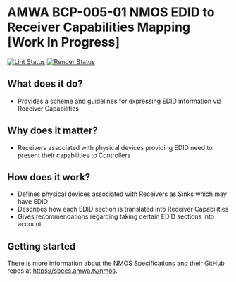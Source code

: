 # AMWA BCP-005-01 NMOS EDID to Receiver Capabilities Mapping \[Work In Progress\]

[![Lint Status](https://github.com/AMWA-TV/nmos-edid-to-receiver-caps-mapping/workflows/Lint/badge.svg)](https://github.com/AMWA-TV/nmos-edid-to-receiver-caps-mapping/actions?query=workflow%3ALint)
[![Render Status](https://github.com/AMWA-TV/nmos-edid-to-receiver-caps-mapping/workflows/Render/badge.svg)](https://github.com/AMWA-TV/nmos-edid-to-receiver-caps-mapping/actions?query=workflow%3ARender)

<!-- INTRO-START -->

## What does it do?

- Provides a scheme and guidelines for expressing EDID information via Receiver Capabilities

## Why does it matter?

- Receivers associated with physical devices providing EDID need to present their capabilities to Controllers

## How does it work?

- Defines physical devices associated with Receivers as Sinks which may have EDID
- Describes how each EDID section is translated into Receiver Capabilities
- Gives recommendations regarding taking certain EDID sections into account

<!-- INTRO-END -->

## Getting started

There is more information about the NMOS Specifications and their GitHub repos at <https://specs.amwa.tv/nmos>.
